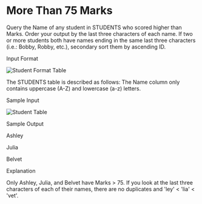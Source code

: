 # More Than 75 Marks
Query the Name of any student in STUDENTS who scored higher than  Marks. Order your output by the last three characters of each name. If two or more students both have names ending in the same last three characters (i.e.: Bobby, Robby, etc.), secondary sort them by ascending ID.

Input Format

![Student Format Table](https://s3.amazonaws.com/hr-challenge-images/12896/1443815243-94b941f556-1.png)



The STUDENTS table is described as follows: The Name column only contains uppercase (A-Z) and lowercase (a-z) letters.

Sample Input

![Student Table](https://s3.amazonaws.com/hr-challenge-images/12896/1443815209-cf4b260993-2.png)

Sample Output

Ashley

Julia

Belvet


Explanation

Only Ashley, Julia, and Belvet have Marks > 75. If you look at the last three characters of each of their names, there are no duplicates and 'ley' < 'lia' < 'vet'.


